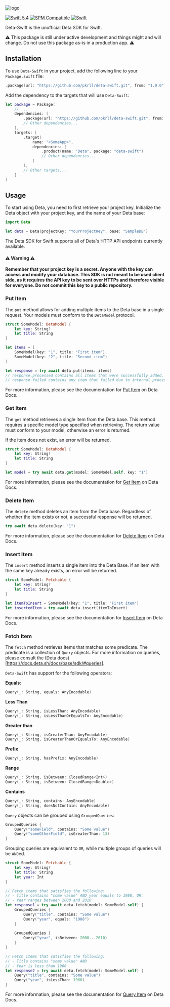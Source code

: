 <img alt="logo" src="https://user-images.githubusercontent.com/140205/126669572-809c2700-7fcd-4177-9a9d-88721fddc21e.png">

[![Swift 5.4](https://img.shields.io/badge/Swift-5.4-orange)](https://swift.org/blog/swift-5-4-released/) [![SPM Compatible](https://img.shields.io/badge/SPM-Compatible-success)](https://swift.org/package-manager/) [![Swift](https://github.com/pkrll/deta-swift/actions/workflows/swift.yml/badge.svg)](https://github.com/pkrll/deta-swift/actions/workflows/swift.yml)

Deta-Swift is the unofficial Deta SDK for Swift.

:warning: This package is still under active development and things might and will change. Do not use this package as-is in a production app. :warning:

## Installation

To use ``Deta-Swift`` in your project, add the following line to your ``Package.swift`` file:

```swift
.package(url: "https://github.com/pkrll/deta-swift.git", from: "1.0.0")
```

Add the dependency to the targets that will use ``Deta-Swift``:

```swift
let package = Package(
    // ...
    dependencies: [
        .package(url: "https://github.com/pkrll/deta-swift.git", from: "0.1.0")
        // Other dependencies...
    ],
    targets: [
        .target(
            name: "<SomeApp>",
            dependencies: [
                .product(name: "Deta", package: "deta-swift")
                // Other dependencies...
            ]
        ),
        // Other targets...
    ]
)
```

## Usage

To start using Deta, you need to first retrieve your project key. Initialize the Deta object with your project key, and the name of your Deta base:

```swift
import Deta

let deta = Deta(projectKey: "YourProjectKey", base: "SampleDB")
```

The Deta SDK for Swift supports all of Deta's HTTP API endpoints currently available.

#### :warning: Warning :warning:

**Remember that your project key is a secret. Anyone with the key can access and modify your database. This SDK is not meant to be used client side, as it requires the API key to be sent over HTTPs and therefore visible for everyone. Do not commit this key to a public repository.**

### Put Item

The ``put`` method allows for adding multiple items to the Deta base in a single request. Your models must conform to the ``DetaModel`` protocol.

```swift
struct SomeModel: DetaModel {
    let key: String?
    let title: String
}

let items = [
    SomeModel(key: "1", title: "First item"),
    SomeModel(key: "2", title: "Second item")
]

let response = try await deta.put(items: items)
// response.processed contains all items that were successfully added.
// response.failed contains any item that failed due to internal processing.
```

For more information, please see the documentation for [Put Item](https://docs.deta.sh/docs/base/http/#put-item) on Deta Docs.

### Get Item

The ``get`` method retrieves a single item from the Deta base. This method requires a specific model type specified when retrieving. The return value must conform to your model, otherwise an error is returned.

If the item does not exist, an error will be returned.

```swift
struct SomeModel: DetaModel {
    let key: String?
    let title: String
}

let model = try await deta.get(model: SomeModel.self, key: "1")
```

For more information, please see the documentation for [Get Item](https://docs.deta.sh/docs/base/http/#get-item) on Deta Docs.

### Delete Item

The ``delete`` method deletes an item from the Deta base. Regardless of whether the item exists or not, a successful response will be returned.

```swift
try await deta.delete(key: "1")
```

For more information, please see the documentation for [Delete Item](https://docs.deta.sh/docs/base/http/#delete-item) on Deta Docs.

### Insert Item

The ``insert`` method inserts a single item into the Deta Base. If an item with the same key already exists, an error will be returned.

```swift
struct SomeModel: Fetchable {
    let key: String?
    let title: String
}

let itemToInsert = SomeModel(key: "1", title: "First item")
let insertedItem = try await deta.insert(itemToInsert)
```

For more information, please see the documentation for [Insert Item](https://docs.deta.sh/docs/base/http/#insert-item) on Deta Docs.

### Fetch Item

The ``fetch`` method retrieves items that matches some predicate. The predicate is a collection of `Query` objects. For more information on queries, please consult the (Deta docs)[https://docs.deta.sh/docs/base/sdk/#queries].

``Deta-Swift`` has support for the following operators:

**Equals**:

```swift
Query(_: String, equals: AnyEncodable)
```

**Less Than**

```swift
Query(_: String, isLessThan: AnyEncodable)
Query(_: String, isLessThanOrEqualsTo: AnyEncodable)
```

**Greater than**

```swift
Query(_: String, isGreaterThan: AnyEncodable)
Query(_: String, isGreaterThanOrEqualsTo: AnyEncodable)
```

**Prefix**

```swift
Query(_: String, hasPrefix: AnyEncodable)
```

**Range**

```swift
Query(_: String, isBetween: ClosedRange<Int>)
Query(_: String, isBetween: ClosedRange<Double>)
```

**Contains**

```swift
Query(_: String, contains: AnyEncodable)
Query(_: String, doesNotContain: AnyEncodable)
```

`Query` objects can be grouped using `GroupedQueries`:

```swift
GroupedQueries {
    Query("someField", contains: "Some value")
    Query("someOtherField", isGreaterThan: 13)
}
```

Grouping queries are equivalent to ``OR``, while multiple groups of queries will be `AND`ed.

```swift
struct SomeModel: Fetchable {
    let key: String?
    let title: String
    let year: Int
}

// Fetch items that satisfies the following:
// - Title contains "some value" AND year equals to 1988, OR:
// - Year ranges between 2000 and 2010
let response1 = try await deta.fetch(model: SomeModel.self) {
    GroupedQueries {
        Query("title", contains: "Some value")
        Query("year", equals: "1988")
    }
    
    GroupedQueries {
        Query("year", isBetween: 2000...2010)
    }
}

// Fetch items that satisfies the following:
// - Title contains "some value" AND
// - Year is less than 1960
let response2 = try await deta.fetch(model: SomeModel.self) {
    Query("title", contains: "Some value")
    Query("year", isLessThan: 1960)
}
```

For more information, please see the documentation for [Query Item](https://docs.deta.sh/docs/base/http/#query-item) on Deta Docs.
